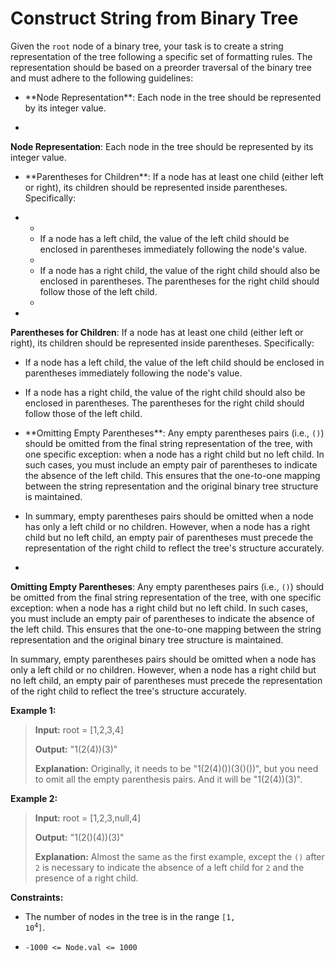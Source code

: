 # Construct String from Binary Tree

Given the <code>root</code> node of a binary tree, your task is to create a string representation of the tree following a specific set of formatting rules. The representation should be based on a preorder traversal of the binary tree and must adhere to the following guidelines:

- <p>**Node Representation**: Each node in the tree should be represented by its integer value.</p>

- 

**Node Representation**: Each node in the tree should be represented by its integer value.

- <p>**Parentheses for Children**: If a node has at least one child (either left or right), its children should be represented inside parentheses. Specifically:</p>

- <ul>

- <li>If a node has a left child, the value of the left child should be enclosed in parentheses immediately following the node's value.</li>

- <li>If a node has a right child, the value of the right child should also be enclosed in parentheses. The parentheses for the right child should follow those of the left child.</li>

- </ul>

- 

**Parentheses for Children**: If a node has at least one child (either left or right), its children should be represented inside parentheses. Specifically:

- If a node has a left child, the value of the left child should be enclosed in parentheses immediately following the node's value.

- If a node has a right child, the value of the right child should also be enclosed in parentheses. The parentheses for the right child should follow those of the left child.

- <p>**Omitting Empty Parentheses**: Any empty parentheses pairs (i.e., <code>()</code>) should be omitted from the final string representation of the tree, with one specific exception: when a node has a right child but no left child. In such cases, you must include an empty pair of parentheses to indicate the absence of the left child. This ensures that the one-to-one mapping between the string representation and the original binary tree structure is maintained.</p>

- <p>In summary, empty parentheses pairs should be omitted when a node has only a left child or no children. However, when a node has a right child but no left child, an empty pair of parentheses must precede the representation of the right child to reflect the tree's structure accurately.</p>

- 

**Omitting Empty Parentheses**: Any empty parentheses pairs (i.e., <code>()</code>) should be omitted from the final string representation of the tree, with one specific exception: when a node has a right child but no left child. In such cases, you must include an empty pair of parentheses to indicate the absence of the left child. This ensures that the one-to-one mapping between the string representation and the original binary tree structure is maintained.

In summary, empty parentheses pairs should be omitted when a node has only a left child or no children. However, when a node has a right child but no left child, an empty pair of parentheses must precede the representation of the right child to reflect the tree's structure accurately.


**Example 1:**
>
> **Input:** root = [1,2,3,4]
>
> **Output:** "1(2(4))(3)"
>
> **Explanation:** Originally, it needs to be "1(2(4)())(3()())", but you need to omit all the empty parenthesis pairs. And it will be "1(2(4))(3)".

**Example 2:**
>
> **Input:** root = [1,2,3,null,4]
>
> **Output:** "1(2()(4))(3)"
>
> **Explanation:** Almost the same as the first example, except the <code>()</code> after <code>2</code> is necessary to indicate the absence of a left child for <code>2</code> and the presence of a right child.


**Constraints:**

- The number of nodes in the tree is in the range <code>[1, 10<sup>4</sup>]</code>.

- <code>-1000 &lt;= Node.val &lt;= 1000</code>
